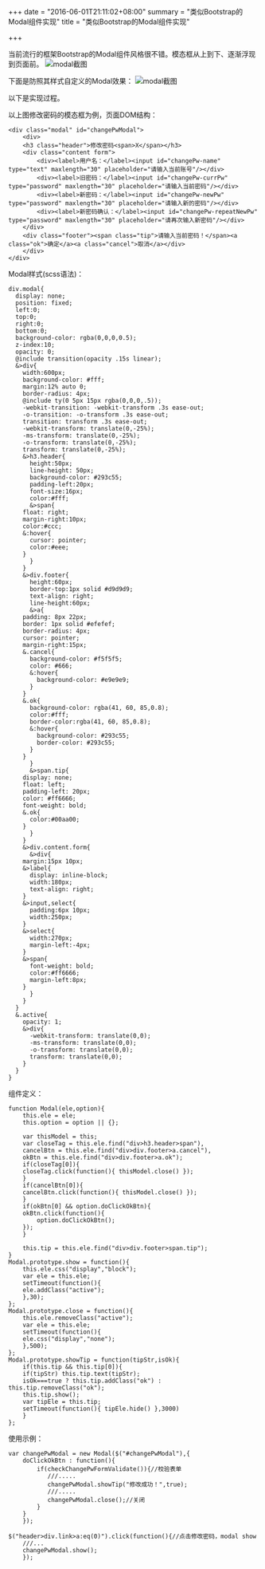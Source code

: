 +++
date = "2016-06-01T21:11:02+08:00"
summary = "类似Bootstrap的Modal组件实现"
title = "类似Bootstrap的Modal组件实现"

+++
 
当前流行的框架Bootstrap的Modal组件风格很不错。模态框从上到下、逐渐浮现到页面前。
![modal截图](/img/content/modal/1.png)

下面是防照其样式自定义的Modal效果：
![modal截图](/img/content/modal/2.png)

以下是实现过程。

以上图修改密码的模态框为例，页面DOM结构：

	<div class="modal" id="changePwModal">
	    <div>
		<h3 class="header">修改密码<span>X</span></h3>
		<div class="content form">
		    <div><label>用户名：</label><input id="changePw-name" type="text" maxlength="30" placeholder="请输入当前账号"/></div>
		    <div><label>旧密码：</label><input id="changePw-currPw" type="password" maxlength="30" placeholder="请输入当前密码"/></div>
		    <div><label>新密码：</label><input id="changePw-newPw" type="password" maxlength="30" placeholder="请输入新的密码"/></div>
		    <div><label>新密码确认：</label><input id="changePw-repeatNewPw" type="password" maxlength="30" placeholder="请再次输入新密码"/></div>
		</div>
		<div class="footer"><span class="tip">请输入当前密码！</span><a class="ok">确定</a><a class="cancel">取消</a></div>
	    </div>
	</div>

Modal样式(scss语法)：

	div.modal{
	  display: none;
	  position: fixed;
	  left:0;
	  top:0;
	  right:0;
	  bottom:0;
	  background-color: rgba(0,0,0,0.5);
	  z-index:10;
	  opacity: 0;
	  @include transition(opacity .15s linear);
	  &>div{
	    width:600px;
	    background-color: #fff;
	    margin:12% auto 0;
	    border-radius: 4px;
	    @include ty(0 5px 15px rgba(0,0,0,.5));
	    -webkit-transition: -webkit-transform .3s ease-out;
	    -o-transition: -o-transform .3s ease-out;
	    transition: transform .3s ease-out;
	    -webkit-transform: translate(0,-25%);
	    -ms-transform: translate(0,-25%);
	    -o-transform: translate(0,-25%);
	    transform: translate(0,-25%);
	    &>h3.header{
	      height:50px;
	      line-height: 50px;
	      background-color: #293c55;
	      padding-left:20px;
	      font-size:16px;
	      color:#fff;
	      &>span{
		float: right;
		margin-right:10px;
		color:#ccc;
		&:hover{
		  cursor: pointer;
		  color:#eee;
		}
	      }
	    }
	    &>div.footer{
	      height:60px;
	      border-top:1px solid #d9d9d9;
	      text-align: right;
	      line-height:60px;
	      &>a{
		padding: 8px 22px;
		border: 1px solid #efefef;
		border-radius: 4px;
		cursor: pointer;
		margin-right:15px;
		&.cancel{
		  background-color: #f5f5f5;
		  color: #666;
		  &:hover{
		    background-color: #e9e9e9;
		  }
		}
		&.ok{
		  background-color: rgba(41, 60, 85,0.8);
		  color:#fff;
		  border-color:rgba(41, 60, 85,0.8);
		  &:hover{
		    background-color: #293c55;
		    border-color: #293c55;
		  }
		}
	      }
	      &>span.tip{
		display: none;
		float: left;
		padding-left: 20px;
		color: #ff6666;
		font-weight: bold;
		&.ok{
		  color:#00aa00;
		}
	      }
	    }
	    &>div.content.form{
	      &>div{
		margin:15px 10px;
		&>label{
		  display: inline-block;
		  width:180px;
		  text-align: right;
		}
		&>input,select{
		  padding:6px 10px;
		  width:250px;
		}
		&>select{
		  width:270px;
		  margin-left:-4px;
		}
		&>span{
		  font-weight: bold;
		  color:#ff6666;
		  margin-left:8px;
		}
	      }
	    }
	  }
	  &.active{
	    opacity: 1;
	    &>div{
	      -webkit-transform: translate(0,0);
	      -ms-transform: translate(0,0);
	      -o-transform: translate(0,0);
	      transform: translate(0,0);
	    }
	  }
	}

组件定义：

	function Modal(ele,option){
	    this.ele = ele;
	    this.option = option || {};

	    var thisModel = this;
	    var closeTag = this.ele.find("div>h3.header>span"),
		cancelBtn = this.ele.find("div>div.footer>a.cancel"),
		okBtn = this.ele.find("div>div.footer>a.ok");
	    if(closeTag[0]){
		closeTag.click(function(){ thisModel.close() });
	    }
	    if(cancelBtn[0]){
		cancelBtn.click(function(){ thisModel.close() });
	    }
	    if(okBtn[0] && option.doClickOkBtn){
		okBtn.click(function(){
		    option.doClickOkBtn();
		});
	    }

	    this.tip = this.ele.find("div>div.footer>span.tip");
	}
	Modal.prototype.show = function(){
	    this.ele.css("display","block");
	    var ele = this.ele;
	    setTimeout(function(){
		ele.addClass("active");
	    },30);
	};
	Modal.prototype.close = function(){
	    this.ele.removeClass("active");
	    var ele = this.ele;
	    setTimeout(function(){
		ele.css("display","none");
	    },500);
	};
	Modal.prototype.showTip = function(tipStr,isOk){
	    if(this.tip && this.tip[0]){
		if(tipStr) this.tip.text(tipStr);
		isOk===true ? this.tip.addClass("ok") : this.tip.removeClass("ok");
		this.tip.show();
		var tipEle = this.tip;
		setTimeout(function(){ tipEle.hide() },3000)
	    }
	};

使用示例：

	var changePwModal = new Modal($("#changePwModal"),{
		doClickOkBtn : function(){
		    if(checkChangePwFormValidate()){//校验表单
		       ///.....
		       changePwModal.showTip("修改成功！",true);
		       ///.....
		       changePwModal.close();//关闭
		    }
		}
	    });

	$("header>div.link>a:eq(0)").click(function(){//点击修改密码，modal show
		///...
		changePwModal.show();
	    });

